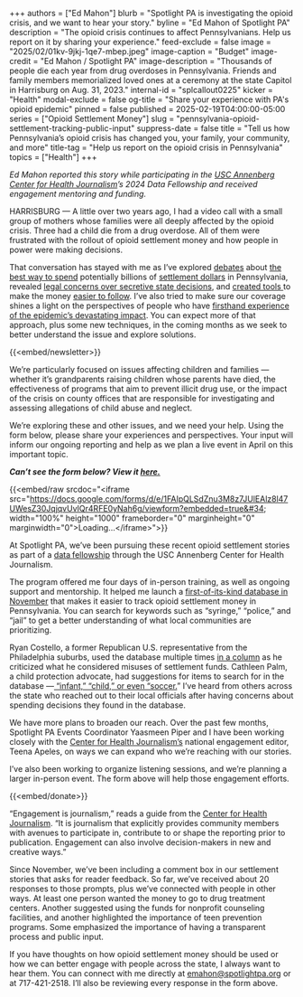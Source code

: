 +++
authors = ["Ed Mahon"]
blurb = "Spotlight PA is investigating the opioid crisis, and we want to hear your story."
byline = "Ed Mahon of Spotlight PA"
description = "The opioid crisis continues to affect Pennsylvanians. Help us report on it by sharing your experience."
feed-exclude = false
image = "2025/02/01kv-9jkj-1qe7-mbep.jpeg"
image-caption = "Budget"
image-credit = "Ed Mahon / Spotlight PA"
image-description = "Thousands of people die each year from drug overdoses in Pennsylvania. Friends and family members memorialized loved ones at a ceremony at the state Capitol in Harrisburg on Aug. 31, 2023."
internal-id = "splcallout0225"
kicker = "Health"
modal-exclude = false
og-title = "Share your experience with PA's opioid epidemic"
pinned = false
published = 2025-02-19T04:00:00-05:00
series = ["Opioid Settlement Money"]
slug = "pennsylvania-opioid-settlement-tracking-public-input"
suppress-date = false
title = "Tell us how Pennsylvania’s opioid crisis has changed you, your family, your community, and more"
title-tag = "Help us report on the opioid crisis in Pennsylvania"
topics = ["Health"]
+++

<em>Ed Mahon reported this story while participating in the </em><a href="https://centerforhealthjournalism.org/about-center"><em>USC Annenberg Center for Health Journalism</em></a><em>’s 2024 Data Fellowship and received engagement mentoring and funding.</em>

HARRISBURG — A little over two years ago, I had a video call with a small group of mothers whose families were all deeply affected by the opioid crisis. Three had a child die from a drug overdose. All of them were frustrated with the rollout of opioid settlement money and how people in power were making decisions.

That conversation has stayed with me as I’ve explored <a href="https://www.spotlightpa.org/news/2023/04/pa-opioid-settlement-money-cases-police-treatment-johnson-johnson/">debates</a> about <a href="https://www.npr.org/sections/health-shots/2024/03/27/1238282456/in-pennsylvania-she-wants-to-hand-out-new-syringes-to-save-lives-but-is-it-legal">the best way to spend</a> potentially billions of <a href="https://www.spotlightpa.org/news/2024/11/pennsylvania-opioid-settlement-money-commonwealth-court-spending-lawsuits/">settlement dollars</a> in Pennsylvania, revealed <a href="https://www.spotlightpa.org/news/2024/06/pennsylvania-opioid-settlement-board-secret-meetings-lawmaker-challenge/">legal concerns over secretive state decisions</a>, and <a href="https://www.spotlightpa.org/news/2024/03/opioid-settlement-money-67-counties/">created tools </a>to make the money <a href="https://www.spotlightpa.org/news/2023/10/pennsylvania-opioid-settlement-fund-receive/">easier to follow</a>. I’ve also tried to make sure our coverage shines a light on the perspectives of people who have <a href="https://www.spotlightpa.org/news/2024/08/opioid-settlement-cash-public-comments-ignored/">firsthand experience of the epidemic’s devastating impact</a>. You can expect more of that approach, plus some new techniques, in the coming months as we seek to better understand the issue and explore solutions.

{{<embed/newsletter>}}

We’re particularly focused on issues affecting children and families — whether it’s grandparents raising children whose parents have died, the effectiveness of programs that aim to prevent illicit drug use, or the impact of the crisis on county offices that are responsible for investigating and assessing allegations of child abuse and neglect.

We’re exploring these and other issues, and we need your help. Using the form below, please share your experiences and perspectives. Your input will inform our ongoing reporting and help as we plan a live event in April on this important topic.<strong><em></em></strong>

<strong><em>Can’t see the form below? View it </em></strong><a href="https://forms.gle/MtBba1a1RCAi6NdS8"><strong><em>here.</em></strong></a><strong><em></em></strong>

{{<embed/raw srcdoc="&lt;iframe src=&#34;https://docs.google.com/forms/d/e/1FAIpQLSdZnu3M8z7JUlEAlz8l47UWesZ30JqjqvUvIQr4RFE0yNah6g/viewform?embedded=true&#34; width=&#34;100%&#34; height=&#34;1000&#34; frameborder=&#34;0&#34; marginheight=&#34;0&#34; marginwidth=&#34;0&#34;&gt;Loading…&lt;/iframe&gt;">}}

At Spotlight PA, we’ve been pursuing these recent opioid settlement stories as part of a <a href="https://centerforhealthjournalism.org/our-work/insights/center-health-journalism-announces-2024-data-fellows?utm_source=ActiveCampaign&amp;utm_medium=email&amp;utm_content=Fearing%20higher%20electricity%20costs%2C%20Shapiro%20files%20suit&amp;utm_campaign=The%20Investigator%2001%2016%2025">data<strong> </strong>fellowship</a> through the USC Annenberg Center for Health Journalism.

The program offered me four days of in-person training, as well as ongoing support and mentorship. It helped me launch a <a href="https://www.spotlightpa.org/news/2024/11/pennsylvania-opioid-settlement-money-spending-data/">first-of-its-kind database in November</a> that makes it easier to track opioid settlement money in Pennsylvania. You can search for keywords such as “syringe,” “police,” and “jail” to get a better understanding of what local communities are prioritizing.

Ryan Costello, a former Republican U.S. representative from the Philadelphia suburbs, used the database multiple times <a href="https://broadandliberty.com/2024/12/12/ryan-costello-misuse-of-opioid-settlement-funds-betrays-pennsylvanias-most-vulnerable/">in a column</a> as he criticized what he considered misuses of settlement funds. Cathleen Palm, a child protection advocate, had suggestions for items to search for in the database —<a href="https://www.linkedin.com/posts/cathleen-palm-2429741bb_spotlight-pa-database-tracks-70m-in-opioid-activity-7264282498707156992-l5K9?utm_source=share&amp;utm_medium=member_desktop"> “infant,” “child,” or even “soccer.</a>” I’ve heard from others across the state who reached out to their local officials after having concerns about spending decisions they found in the database.

We have more plans to broaden our reach. Over the past few months, Spotlight PA Events Coordinator Yaasmeen Piper and I have been working closely with the <a href="https://centerforhealthjournalism.org/our-work/community-engagement">Center for Health Journalism’s</a> national engagement editor, Teena Apeles, on ways we can expand who we’re reaching with our stories.

I’ve also been working to organize listening sessions, and we’re planning a larger in-person event. The form above will help those engagement efforts.

{{<embed/donate>}}

“Engagement is journalism,” reads a guide from the <a href="https://centerforhealthjournalism.org/engagement-mentoring-and-grants-faq">Center for Health Journalism</a>. “It is journalism that explicitly provides community members with avenues to participate in, contribute to or shape the reporting prior to publication. Engagement can also involve decision-makers in new and creative ways.”

Since November, we’ve been including a comment box in our settlement stories that asks for reader feedback. So far, we’ve received about 20<strong> </strong>responses to those prompts, plus we’ve connected with people in other ways. At least one person wanted the money to go to drug treatment centers. Another suggested using the funds for nonprofit counseling facilities, and another highlighted the importance of teen prevention programs. Some emphasized the importance of having a transparent process and public input.

If you have thoughts on how opioid settlement money should be used or how we can better engage with people across the state, I always want to hear them. You can connect with me directly at <a href="mailto:emahon@spotlightpa.org">emahon@spotlightpa.org</a> or at 717-421-2518. I’ll also be reviewing every response in the form above.

